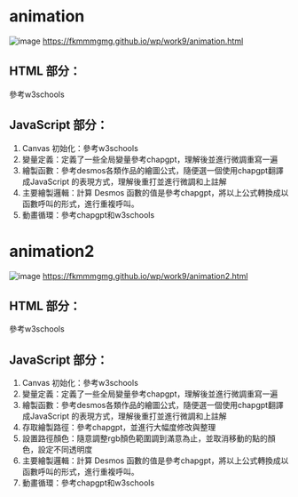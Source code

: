 # animation
![image](https://github.com/fkmmmgmg/wp/assets/147649316/a1376273-73bd-440e-bb13-b175deec97fe)
https://fkmmmgmg.github.io/wp/work9/animation.html

## HTML 部分：
  參考w3schools
## JavaScript 部分：
1. Canvas 初始化：參考w3schools
2. 變量定義：定義了一些全局變量參考chapgpt，理解後並進行微調重寫一遍
3. 繪製函數：參考desmos各類作品的繪圖公式，隨便選一個使用chapgpt翻譯成JavaScript 的表現方式，理解後重打並進行微調和上註解
4. 主要繪製邏輯：計算 Desmos 函數的值是參考chapgpt，將以上公式轉換成以函數呼叫的形式，進行重複呼叫。
5. 動畫循環：參考chapgpt和w3schools

# animation2
![image](https://github.com/fkmmmgmg/wp/assets/147649316/b98e649a-de75-4df5-b34f-4f1bcaa4c391)
https://fkmmmgmg.github.io/wp/work9/animation2.html

## HTML 部分：
  參考w3schools
## JavaScript 部分：
1. Canvas 初始化：參考w3schools
2. 變量定義：定義了一些全局變量參考chapgpt，理解後並進行微調重寫一遍
3. 繪製函數：參考desmos各類作品的繪圖公式，隨便選一個使用chapgpt翻譯成JavaScript 的表現方式，理解後重打並進行微調和上註解
4. 存取繪製路徑：參考chapgpt，並進行大幅度修改與整理
5. 設置路徑顏色：隨意調整rgb顏色範圍調到滿意為止，並取消移動的點的顏色，設定不同透明度
7. 主要繪製邏輯：計算 Desmos 函數的值是參考chapgpt，將以上公式轉換成以函數呼叫的形式，進行重複呼叫。
8. 動畫循環：參考chapgpt和w3schools
